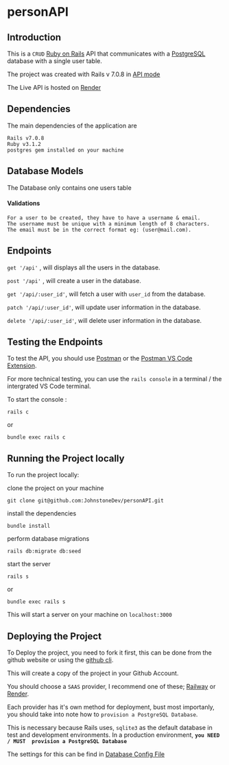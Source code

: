 # personAPI

## Introduction

This is a `CRUD` [Ruby on Rails](https://rubyonrails.org/) API that communicates with a [PostgreSQL](https://www.postgresql.org/) database with a single user table.

The project was created with Rails v 7.0.8 in [API mode](https://guides.rubyonrails.org/api_app.html)

The Live API is hosted on [Render](https://render.com/)

## Dependencies

The main dependencies of the application are

    Rails v7.0.8
    Ruby v3.1.2
    postgres gem installed on your machine
## Database Models

The Database only contains one users table

#### Validations

    For a user to be created, they have to have a username & email.
    The username must be unique with a minimum length of 8 characters.
    The email must be in the correct format eg: (user@mail.com).

## Endpoints

  `get '/api'` , will displays all the users in the database.

  `post '/api'` , will create a user in the database.

  `get '/api/:user_id'`, will fetch a user with `user_id` from the database.

  `patch '/api/:user_id'`, will update user information in the database.

  `delete '/api/:user_id'`, will delete user information in the database.

## Testing the Endpoints

To test the API, you should use [Postman](https://www.postman.com/) or the [Postman VS Code Extension](https://blog.postman.com/introducing-the-postman-vs-code-extension/).

For more technical testing, you can use the `rails console` in a terminal / the intergrated VS Code terminal.

To start the console :

    rails c
or

    bundle exec rails c

## Running the Project locally

To run the project locally:

  clone the project on your machine

    git clone git@github.com:JohnstoneDev/personAPI.git

  install the dependencies

    bundle install

  perform database migrations

    rails db:migrate db:seed

  start the server

    rails s
  or

    bundle exec rails s

This will start a server on your machine on `localhost:3000`
## Deploying the Project

To Deploy the project, you need to fork it first, this can be done from the github website or using the [github cli](https://cli.github.com).

This will create a copy of the project in your Github Account.

You should choose a `SAAS`  provider, I recommend one of these; [Railway](https://railway.app) or [Render](https:///render.com).

Each provider has it's own method for deployment, bust most importanly, you should take into note how to `provision a PostgreSQL Database`.

This is necessary because Rails uses, `sqlite3` as the default database in test and development environments. In a production environment,  **`you NEED / MUST  provision a PostgreSQL Database`**

The settings for this can be find in [Database Config File](./config/database.yml)




